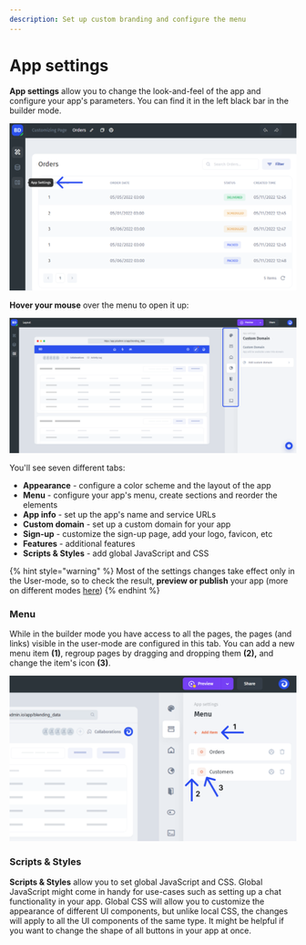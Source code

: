 ```yaml
---
description: Set up custom branding and configure the menu
---
```


# App settings

**App settings** allow you to change the look-and-feel of the app and configure your app's parameters. You can find it in the left black bar in the builder mode.

![](../../.gitbook/assets/dhtrcfy.png)

**Hover your mouse** over the menu to open it up:

![](../../.gitbook/assets/xtfmcngy.png)

You'll see seven different tabs:

* **Appearance** - configure a color scheme and the layout of the app
* **Menu** - configure your app's menu, create sections and reorder the elements
* **App info** - set up the app's name and service URLs
* **Custom domain** - set up a custom domain for your app
* **Sign-up** - customize the sign-up page, add your logo, favicon, etc
* **Features** - additional features
* **Scripts & Styles** - add global JavaScript and CSS

{% hint style="warning" %}
Most of the settings changes take effect only in the User-mode, so to check the result, **preview or publish** your app (more on different modes [here](../preview-and-publish.md))
{% endhint %}

### **Menu**

While in the builder mode you have access to all the pages, the pages (and links) visible in the user-mode are configured in this tab. You can add a new menu item **(1)**, regroup pages by dragging and dropping them **(2),** and change the item's icon **(3)**.&#x20;

![](../../.gitbook/assets/cygvu.png)

### Scripts & Styles

**Scripts & Styles** allow you to set global JavaScript and CSS. Global JavaScript might come in handy for use-cases such as setting up a chat functionality in your app. Global CSS will allow you to customize the appearance of different UI components, but unlike local CSS, the changes will apply to all the UI components of the same type. It might be helpful if you want to change the shape of all buttons in your app at once.
